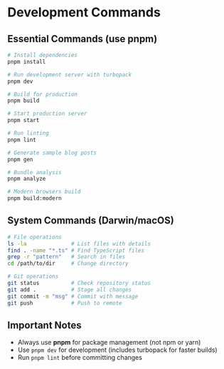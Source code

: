 # Development Commands

## Essential Commands (use pnpm)
```bash
# Install dependencies
pnpm install

# Run development server with turbopack
pnpm dev

# Build for production
pnpm build

# Start production server
pnpm start

# Run linting
pnpm lint

# Generate sample blog posts
pnpm gen

# Bundle analysis 
pnpm analyze

# Modern browsers build
pnpm build:modern
```

## System Commands (Darwin/macOS)
```bash
# File operations
ls -la              # List files with details
find . -name "*.ts" # Find TypeScript files
grep -r "pattern"   # Search in files
cd /path/to/dir     # Change directory

# Git operations
git status          # Check repository status
git add .           # Stage all changes
git commit -m "msg" # Commit with message
git push            # Push to remote
```

## Important Notes
- Always use **pnpm** for package management (not npm or yarn)
- Use `pnpm dev` for development (includes turbopack for faster builds)
- Run `pnpm lint` before committing changes